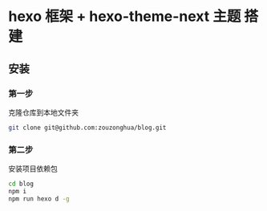 # hexo 框架 + hexo-theme-next 主题 搭建

## 安装

### 第一步

克隆仓库到本地文件夹

```bash
git clone git@github.com:zouzonghua/blog.git
```

### 第二步

安装项目依赖包

```bash
cd blog
npm i
npm run hexo d -g
```
